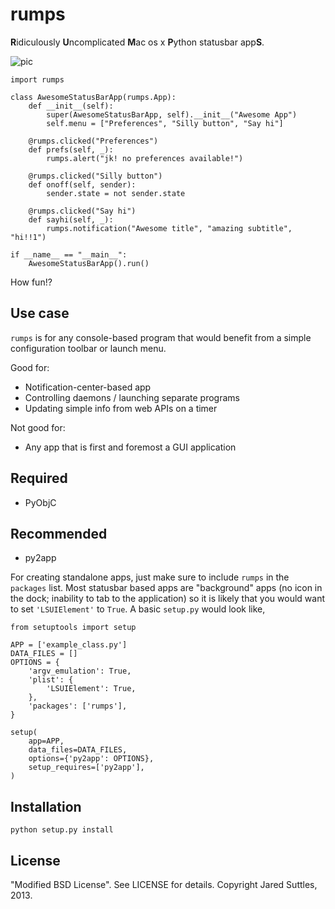 rumps
=====

**R**idiculously **U**ncomplicated **M**ac os x **P**ython statusbar app**S**.

![pic](https://raw.github.com/jaredks/rumps/master/examples/rumps_example.png)

    import rumps

    class AwesomeStatusBarApp(rumps.App):
        def __init__(self):
            super(AwesomeStatusBarApp, self).__init__("Awesome App")
            self.menu = ["Preferences", "Silly button", "Say hi"]

        @rumps.clicked("Preferences")
        def prefs(self, _):
            rumps.alert("jk! no preferences available!")

        @rumps.clicked("Silly button")
        def onoff(self, sender):
            sender.state = not sender.state

        @rumps.clicked("Say hi")
        def sayhi(self, _):
            rumps.notification("Awesome title", "amazing subtitle", "hi!!1")

    if __name__ == "__main__":
        AwesomeStatusBarApp().run()

How fun!?


Use case
--------

`rumps` is for any console-based program that would benefit from a simple configuration toolbar or launch menu.

Good for:

* Notification-center-based app
* Controlling daemons / launching separate programs
* Updating simple info from web APIs on a timer

Not good for:

* Any app that is first and foremost a GUI application


Required
--------

* PyObjC


Recommended
-----------

* py2app

For creating standalone apps, just make sure to include `rumps` in the `packages` list. Most statusbar based apps are
"background" apps (no icon in the dock; inability to tab to the application) so it is likely that you would want to set
`'LSUIElement'` to `True`. A basic `setup.py` would look like,

    from setuptools import setup

    APP = ['example_class.py']
    DATA_FILES = []
    OPTIONS = {
        'argv_emulation': True,
        'plist': {
            'LSUIElement': True,
        },
        'packages': ['rumps'],
    }

    setup(
        app=APP,
        data_files=DATA_FILES,
        options={'py2app': OPTIONS},
        setup_requires=['py2app'],
    )


Installation
------------

    python setup.py install


License
-------

"Modified BSD License". See LICENSE for details. Copyright Jared Suttles, 2013.
